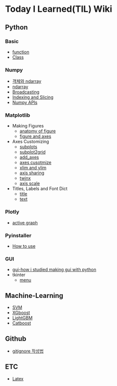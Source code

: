 # Today I Learned(TIL) Wiki

## Python
### Basic
  * [function](https://github.com/CheolJ/TIL/blob/main/Python/basic/wiki/function-basic.md)
  * [Class]()
### Numpy
  * [객체와 ndarray]()
  * [ndarray]()
  * [Broadcasting]()
  * [Indexing and Slicing]()
  * [Numpy APIs]()

### Matplotlib
* Making Figures
  * [anatomy of figure](https://github.com/CheolJ/TIL/blob/main/Python/Matplotlib/wiki/anatomy_of_figure.md)
  * [figure and axes](https://github.com/CheolJ/TIL/blob/main/Python/Matplotlib/wiki/figureandaxes.md)
* Axes Customizing
  * [subplots](https://github.com/CheolJ/TIL/blob/main/Python/Matplotlib/wiki/figureandaxes2-subplots.md)
  * [subplot2grid](https://github.com/CheolJ/TIL/blob/main/Python/Matplotlib/wiki/subplot2grid.md)
  * [add_axes](https://github.com/CheolJ/TIL/blob/main/Python/Matplotlib/wiki/addaxes.md)
  * [axes cusotmize](https://github.com/CheolJ/TIL/blob/main/Python/Matplotlib/wiki/axescustomize.md)
  * [xlim and ylim](https://github.com/CheolJ/TIL/blob/main/Python/Matplotlib/wiki/xlimylim.md)
  * [axis sharing](https://github.com/CheolJ/TIL/blob/main/Python/Matplotlib/wiki/axis_sharing.md)
  * [twinx](https://github.com/CheolJ/TIL/blob/main/Python/Matplotlib/wiki/twinx.md)
  * [axis scale](https://github.com/CheolJ/TIL/blob/main/Python/Matplotlib/wiki/axis_scale.md)
* Titles, Labels and Font Dict
  * [title](https://github.com/CheolJ/TIL/blob/main/Python/Matplotlib/wiki/title.md)
  * [text](https://github.com/CheolJ/TIL/blob/main/Python/Matplotlib/wiki/text.md)

### Plotly
  * [active graph](https://github.com/CheolJ/TIL/blob/main/Python/plotly/wiki/zoominandout.md)

### Pyinstaller
  * [How to use](https://github.com/CheolJ/TIL/blob/main/Python/pyinstaller.md)

### GUI
  * [gui-how i studied making gui with python](https://github.com/CheolJ/TIL/blob/main/Python/gui/gui.md)
  * tkinter
    * [menu](https://github.com/CheolJ/TIL/blob/main/Python/gui/wiki/menu.md)
  
## Machine-Learning
  * [SVM]()
  * [XGboost]()
  * [LightGBM]()
  * [Catboost]()

## Github
  * [gitignore 작성법](https://github.com/CheolJ/TIL/blob/main/GitHub/gitignore.md)

## ETC
* [Latex]()
